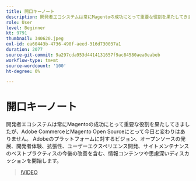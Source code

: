```yaml
---
title: 開口キーノート
description: 開発者エコシステムは常にMagentoの成功にとって重要な役割を果たしてきましたが、Adobe CommerceとMagento Open Sourceにとって今日と変わりはありません。 キックオフ… （説明は 60 ～ 160 文字にする必要があります）
role: User
level: Beginner
kt: 9791
thumbnail: 340620.jpeg
exl-id: ea60443b-4736-490f-aeed-316d730037a1
duration: 2077
source-git-commit: 9a297cda953d4414131657f9ac84580aea0eabeb
workflow-type: tm+mt
source-wordcount: '100'
ht-degree: 0%

---
```


# 開口キーノート

開発者エコシステムは常にMagentoの成功にとって重要な役割を果たしてきましたが、Adobe CommerceとMagento Open Sourceにとって今日と変わりはありません。 Adobeのプラットフォームに対するビジョン、オープンソースの発展、開発者体験、拡張性、ユーザーエクスペリエンス開発、サイトメンテナンスのベストプラクティスの今後の改善を含む、情報コンテンツや思慮深いディスカッションを開始します。

>[!VIDEO](https://video.tv.adobe.com/v/340620/?quality=12&learn=on)
